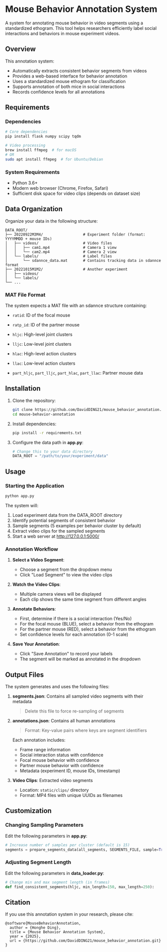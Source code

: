 # Mouse Behavior Annotation System

A system for annotating mouse behavior in video segments using a standardized ethogram. This tool helps researchers efficiently label social interactions and behaviors in mouse experiment videos.

## Overview

This annotation system:
- Automatically extracts consistent behavior segments from videos
- Provides a web-based interface for behavior annotation
- Uses a standardized mouse ethogram for classification
- Supports annotation of both mice in social interactions
- Records confidence levels for all annotations

## Requirements

### Dependencies

```bash
# Core dependencies
pip install flask numpy scipy tqdm

# Video processing 
brew install ffmpeg  # for macOS
# OR
sudo apt install ffmpeg  # for Ubuntu/Debian
```

### System Requirements

- Python 3.6+
- Modern web browser (Chrome, Firefox, Safari)
- Sufficient disk space for video clips (depends on dataset size)

## Data Organization

Organize your data in the following structure:

```
DATA_ROOT/
├── 20220922M3M4/                  # Experiment folder (format: YYYYMMDD + mouse IDs)
│   ├── videos/                    # Video files
│   │   ├── cam1.mp4               # Camera 1 view  
│   │   └── cam2.mp4               # Camera 2 view
│   └── labels/                    # Label files
│       └── sdannce_data.mat       # Contains tracking data in sdannce format
├── 20221015M1M2/                  # Another experiment
│   ├── videos/
│   └── labels/
└── ...
```

### MAT File Format

The system expects a MAT file with an sdannce structure containing:

- `ratid`: ID of the focal mouse
- `ratp_id`: ID of the partner mouse
- `hljc`: High-level joint clusters

- `lljc`: Low-level joint clusters
- `hlac`: High-level action clusters
- `llac`: Low-level action clusters
- `part_hljc`, `part_lljc`, `part_hlac`, `part_llac`: Partner mouse data

## Installation

1. Clone the repository:
   ```bash
   git clone https://github.com/DavidDING21/mouse_behavior_annotation.git
   cd mouse-behavior-annotation
   ```

2. Install dependencies:
   ```bash
   pip install -r requirements.txt
   ```

3. Configure the data path in **app.py**:

   ```python
   # Change this to your data directory
   DATA_ROOT = "/path/to/your/experiment/data" 
   ```

## Usage

### Starting the Application

```bash
python app.py
```

The system will:
1. Load experiment data from the DATA_ROOT directory
2. Identify potential segments of consistent behavior
3. Sample segments (5 examples per behavior cluster by default)
4. Extract video clips for the sampled segments
5. Start a web server at http://127.0.0.1:5000/

### Annotation Workflow

1. **Select a Video Segment**:
   - Choose a segment from the dropdown menu
   - Click "Load Segment" to view the video clips

2. **Watch the Video Clips**:
   - Multiple camera views will be displayed
   - Each clip shows the same time segment from different angles

3. **Annotate Behaviors**:
   - First, determine if there is a social interaction (Yes/No)
   - For the focal mouse (BLUE), select a behavior from the ethogram
   - For the partner mouse (RED), select a behavior from the ethogram
   - Set confidence levels for each annotation (0-1 scale)

4. **Save Your Annotation**:
   - Click "Save Annotation" to record your labels
   - The segment will be marked as annotated in the dropdown

## Output Files

The system generates and uses the following files:

1. **segments.json**: Contains all sampled video segments with their metadata
   
   > Delete this file to force re-sampling of segments

2. **annotations.json**: Contains all human annotations

   > Format: Key-value pairs where keys are segment identifiers

   Each annotation includes:

   - Frame range information
   - Social interaction status with confidence
   - Focal mouse behavior with confidence
   - Partner mouse behavior with confidence
   - Metadata (experiment ID, mouse IDs, timestamp)

3. **Video Clips**: Extracted video segments
   - Location: `static/clips/` directory
   - Format: MP4 files with unique UUIDs as filenames

## Customization

### Changing Sampling Parameters

Edit the following parameters in **app.py**:

```python
# Increase number of samples per cluster (default is 15)
segments = prepare_segments_data(all_segments, SEGMENTS_FILE, sample=True, samples_per_cluster=10)
```

### Adjusting Segment Length

Edit the following parameters in **data_loader.py**:

```python
# Change min and max segment length (in frames)
def find_consistent_segments(hljc, min_length=150, max_length=250):
```

## Citation

If you use this annotation system in your research, please cite:

```
@software{MouseBehaviorAnnotation,
  author = {Honghe Ding},
  title = {Mouse Behavior Annotation System},
  year = {2025},
  url = {https://github.com/DavidDING21/mouse_behavior_annotation.git}
}
```